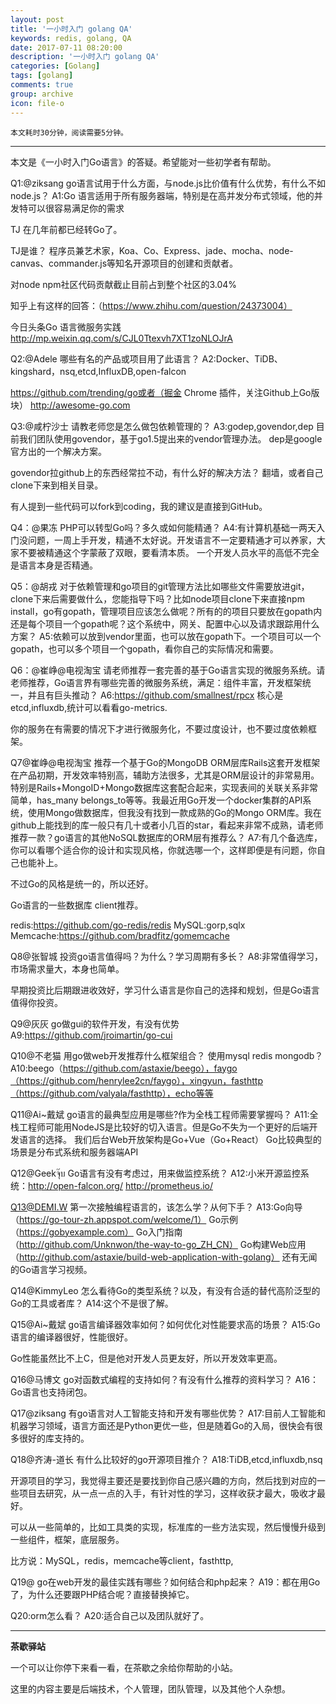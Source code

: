 ```yaml
---
layout: post
title: '一小时入门 golang QA'
keywords: redis, golang, QA
date: 2017-07-11 08:20:00
description: '一小时入门 golang QA'
categories: [Golang]
tags: [golang]
comments: true
group: archive
icon: file-o
---
```


	本文耗时30分钟，阅读需要5分钟。

----

本文是《一小时入门Go语言》的答疑。希望能对一些初学者有帮助。

Q1:@ziksang go语言试用于什么方面，与node.js比价值有什么优势，有什么不如node.js？
A1:Go 语言适用于所有服务器端，特别是在高并发分布式领域，他的并发特可以很容易满足你的需求

TJ 在几年前都已经转Go了。

TJ是谁？
程序员兼艺术家，Koa、Co、Express、jade、mocha、node-canvas、commander.js等知名开源项目的创建和贡献者。

对node npm社区代码贡献截止目前占到整个社区的3.04%

知乎上有这样的回答：（https://www.zhihu.com/question/24373004）

今日头条Go 语言微服务实践 http://mp.weixin.qq.com/s/CJL0Ttexvh7XT1zoNLOJrA

Q2:@Adele 哪些有名的产品或项目用了此语言？
A2:Docker、TiDB、kingshard，nsq,etcd,InfluxDB,open-falcon

https://github.com/trending/go或者（掘金 Chrome 插件，关注Github上Go版块）
http://awesome-go.com

Q3:@咸柠沙士 请教老师您是怎么做包依赖管理的？
A3:godep,govendor,dep
目前我们团队使用govendor，基于go1.5提出来的vendor管理办法。
dep是google官方出的一个解决方案。

govendor拉github上的东西经常拉不动，有什么好的解决方法？
翻墙，或者自己clone下来到相关目录。

有人提到一些代码可以fork到coding，我的建议是直接到GitHub。

Q4：@果冻 PHP可以转型Go吗？多久或如何能精通？
A4:有计算机基础一两天入门没问题，一周上手开发，精通不太好说。开发语言不一定要精通才可以养家，大家不要被精通这个字蒙蔽了双眼，要看清本质。
一个开发人员水平的高低不完全是语言本身是否精通。

Q5：@胡戎 对于依赖管理和go项目的git管理方法比如哪些文件需要放进git，clone下来后需要做什么，您能指导下吗？比如node项目clone下来直接npm install，go有gopath，管理项目应该怎么做呢？所有的的项目只要放在gopath内还是每个项目一个gopath呢？这个系统中，网关、配置中心以及请求跟踪用什么方案？
A5:依赖可以放到vendor里面，也可以放在gopath下。一个项目可以一个gopath，也可以多个项目一个gopath，看你自己的实际情况和需要。

<!--more-->

Q6：@崔峥@电视淘宝 请老师推荐一套完善的基于Go语言实现的微服务系统。请老师推荐，Go语言界有哪些完善的微服务系统，满足：组件丰富，开发框架统一，并且有巨头推动？
A6:https://github.com/smallnest/rpcx
核心是etcd,influxdb,统计可以看看go-metrics.

你的服务在有需要的情况下才进行微服务化，不要过度设计，也不要过度依赖框架。

Q7@崔峥@电视淘宝 推荐一个基于Go的MongoDB ORM层库Rails这套开发框架在产品初期，开发效率特别高，辅助方法很多，尤其是ORM层设计的非常易用。特别是Rails+MongoID+Mongo数据库这套配合起来，实现表间的关联关系非常简单，has_many belongs_to等等。我最近用Go开发一个docker集群的API系统，使用Mongo做数据库，但我没有找到一款成熟的Go的Mongo ORM库。我在github上能找到的库一般只有几十或者小几百的star，看起来非常不成熟，请老师推荐一款？go语言的其他NoSQL数据库的ORM层有推荐么？
A7:有几个备选库，你可以看哪个适合你的设计和实现风格，你就选哪一个，这样即便是有问题，你自己也能补上。

不过Go的风格是统一的，所以还好。

Go语言的一些数据库 client推荐。

redis:https://github.com/go-redis/redis
MySQL:gorp,sqlx
Memcache:https://github.com/bradfitz/gomemcache


Q8@张智城 投资go语言值得吗？为什么？学习周期有多长？
A8:非常值得学习，市场需求量大，本身也简单。

早期投资比后期跟进收效好，学习什么语言是你自己的选择和规划，但是Go语言值得你投资。

Q9@灰灰 go做gui的软件开发，有没有优势
A9:https://github.com/jroimartin/go-cui


Q10@不老猫 用go做web开发推荐什么框架组合？ 使用mysql redis mongodb？
A10:beego（https://github.com/astaxie/beego），faygo（https://github.com/henrylee2cn/faygo），xingyun，fasthttp（https://github.com/valyala/fasthttp），echo等等

Q11@Ai~戴斌 go语言的最典型应用是哪些?作为全栈工程师需要掌握吗？
A11:全栈工程师可能用NodeJS是比较好的切入语言。但是Go不失为一个更好的后端开发语言的选择。
我们后台Web开放架构是Go+Vue（Go+React）
Go比较典型的场景是分布式系统和服务器端API

Q12@Geekจุ๊บ Go语言有没有考虑过，用来做监控系统？
A12:小米开源监控系统：http://open-falcon.org/
http://prometheus.io/

Q13@DEMI.W 第一次接触编程语言的，该怎么学？从何下手？
A13:Go向导（https://go-tour-zh.appspot.com/welcome/1）
Go示例（https://gobyexample.com）
Go入门指南（http://github.com/Unknwon/the-way-to-go_ZH_CN）
Go构建Web应用（http://github.com/astaxie/build-web-application-with-golang）
还有无闻的Go语言学习视频。

Q14@KimmyLeo 怎么看待Go的类型系统？以及，有没有合适的替代高阶泛型的Go的工具或者库？
A14:这个不是很了解。

Q15@Ai~戴斌 go语言编译器效率如何？如何优化对性能要求高的场景？
A15:Go语言的编译器很好，性能很好。

Go性能虽然比不上C，但是他对开发人员更友好，所以开发效率更高。

Q16@马博文 go对函数式编程的支持如何？有没有什么推荐的资料学习？
A16：Go语言也支持闭包。

Q17@ziksang 有go语言对人工智能支持和开发有哪些优势？
A17:目前人工智能和机器学习领域，语言方面还是Python更优一些，但是随着Go的入局，很快会有很多很好的库支持的。

Q18@齐涛-道长 有什么比较好的go开源项目推介？
A18:TiDB,etcd,influxdb,nsq

开源项目的学习，我觉得主要还是要找到你自己感兴趣的方向，然后找到对应的一些项目去研究，从一点一点的入手，有针对性的学习，这样收获才最大，吸收才最好。

可以从一些简单的，比如工具类的实现，标准库的一些方法实现，然后慢慢升级到一些组件，框架，底层服务。

比方说：MySQL，redis，memcache等client，fasthttp,

Q19@ go在web开发的最佳实践有哪些？如何结合和php起来？
A19：都在用Go了，为什么还要跟PHP结合呢？直接替换掉它。

Q20:orm怎么看？
A20:适合自己以及团队就好了。

----

**茶歇驿站**

一个可以让你停下来看一看，在茶歇之余给你帮助的小站。

这里的内容主要是后端技术，个人管理，团队管理，以及其他个人杂想。


